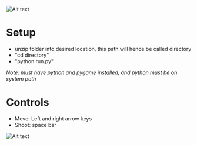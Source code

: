![Alt text](screenshot.jpg)

# Setup

- unzip folder into desired location, this path will hence be called directory
- "cd directory"
- "python run.py"

*Note: must have python and pygame installed, and python must be on system path*

# Controls
- Move: Left and right arrow keys
- Shoot: space bar

![Alt text](screenshot2.jpg)
